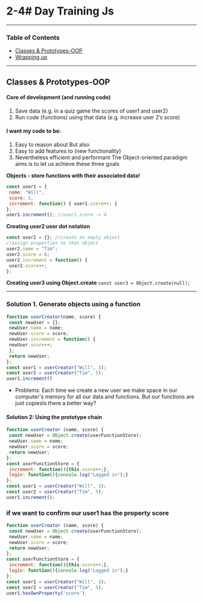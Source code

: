 # 2-4# Day Training Js

---
### Table of Contents

- [Classes & Prototypes-OOP](#)
- [Wrapping up](#)

---

## Classes & Prototypes-OOP

#### Core of development (and running code)
1. Save data (e.g. in a quiz game the scores of user1 and user2)
2. Run code (functions) using that data (e.g. increase user 2’s score)

 #### I want my code to be:
 
 1. Easy to reason about But also
2. Easy to add features to (new functionality)
3. Nevertheless efficient and performant
The Object-oriented paradigm aims is to let us achieve these three goals

**Objects - store functions with their associated data!**
```javascript
const user1 = {
 name: "Will",
 score: 3,
 increment: function() { user1.score++; }
};
user1.increment(); //user1.score -> 4

```
**Creating user2 user dot notation**
```javascript
const user2 = {}; //create an empty object
//assign properties to that object
user2.name = "Tim";
user2.score = 6;
user2.increment = function() {
 user2.score++;
};

```
**Creating user3 using Object.create**
`const user3 = Object.create(null);`

---

### Solution 1. Generate objects using a function

```javascript
function userCreator(name, score) {
 const newUser = {};
 newUser.name = name;
 newUser.score = score;
 newUser.increment = function() {
 newUser.score++;
 };
 return newUser;
};
const user1 = userCreator("Will", 3);
const user2 = userCreator("Tim", 5);
user1.increment()
```
* Problems: Each time we create a new user we make space in our computer's memory for all our data and functions. But our functions are just copiesIs there a better way?
#### Solution 2: Using the prototype chain
```javascript
function userCreator (name, score) {
 const newUser = Object.create(userFunctionStore);
 newUser.name = name;
 newUser.score = score;
 return newUser;
};
const userFunctionStore = {
 increment: function(){this.score++;},
 login: function(){console.log("Logged in");}
};
const user1 = userCreator("Will", 3);
const user2 = userCreator("Tim", 5);
user1.increment();
  ```

### if we want to confirm our user1 has the property score

```javascript
function userCreator (name, score) {
 const newUser = Object.create(userFunctionStore);
 newUser.name = name;
 newUser.score = score;
 return newUser;
};
const userFunctionStore = {
 increment: function(){this.score++;},
 login: function(){console.log("Logged in");}
};
const user1 = userCreator("Will", 3);
const user2 = userCreator("Tim", 5);
user1.hasOwnProperty('score')
```

